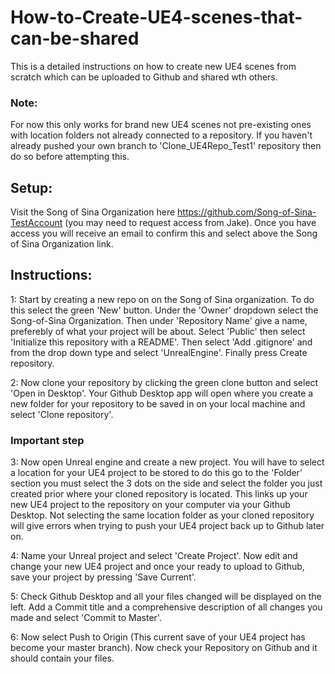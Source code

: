 # How-to-Create-UE4-scenes-that-can-be-shared
This is a detailed instructions on how to create new UE4 scenes from scratch which can be uploaded to Github and shared wth others.

### Note:
For now this only works for brand new UE4 scenes not pre-existing ones with location folders not already connected to a repository. If you haven't already pushed your own branch to 'Clone_UE4Repo_Test1' repository then do so before attempting this.

## Setup:
Visit the Song of Sina Organization here https://github.com/Song-of-Sina-TestAccount (you may need to request access from Jake). Once you have access you will receive an email to confirm this and select above the Song of Sina Organization link.

## Instructions:
1: Start by creating a new repo on on the Song of Sina organization. To do this select the green 'New' button. Under the 'Owner' dropdown select the Song-of-Sina Organization. Then under 'Repository Name' give a name, preferebly of what your project will be about. Select 'Public' then select 'Initialize this repository with a README'. Then select 'Add .gitignore' and from the drop down type and select 'UnrealEngine'. Finally press Create repository.

2: Now clone your repository by clicking the green clone button and select 'Open in Desktop'. Your Github Desktop app will open where you create a new folder for your repository to be saved in on your local machine and select 'Clone repository'.

### Important step
3: Now open Unreal engine and create a new project. You will have to select a location for your UE4 project to be stored to do this go to the 'Folder' section you must select the 3 dots on the side and select the folder you just created prior where your cloned repository is located. This links up your new UE4 project to the repository on your computer via your Github Desktop. Not selecting the same location folder as your cloned repository will give errors when trying to push your UE4 project back up to Github later on.

4: Name your Unreal project and select 'Create Project'. Now edit and change your new UE4 project and once your ready to upload to Github, save your project by pressing 'Save Current'.

5: Check Github Desktop and all your files changed will be displayed on the left. Add a Commit title and a comprehensive description of all changes you made and select 'Commit to Master'.

6: Now select Push to Origin (This current save of your UE4 project has become your master branch). Now check your Repository on Github and it should contain your files.
